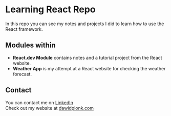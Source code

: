 # Learning React Repo
In this repo you can see my notes and projects I did to learn how to use the React framework.

## Modules within

- **React.dev Module** contains notes and a tutorial project from the React website.
- **Weather App** is my attempt at a React website for checking the weather forecast.

## Contact
You can contact me on [LinkedIn](https://www.linkedin.com/in/dawid-pionk-65983a263/) <br>
Check out my website at [dawidpionk.com](https://www.dawidpionk.com/)